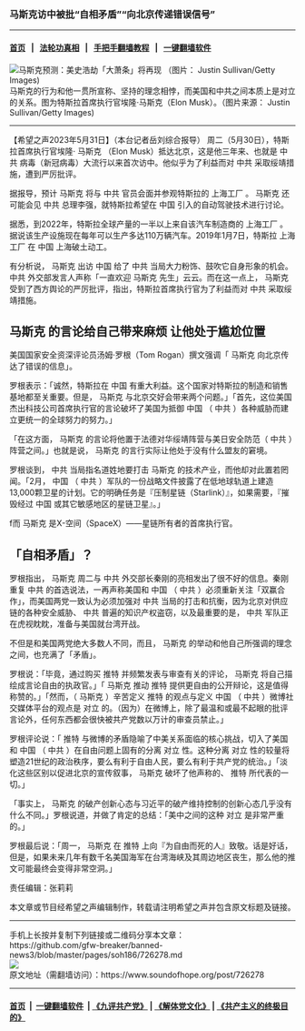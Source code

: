 ### 马斯克访中被批“自相矛盾”“向北京传递错误信号”
------------------------

#### [首页](https://github.com/gfw-breaker/banned-news3/blob/master/README.md) &nbsp;&nbsp;|&nbsp;&nbsp; [法轮功真相](https://github.com/begood0513/basic/blob/master/README.md)  &nbsp;&nbsp;|&nbsp;&nbsp; [手把手翻墙教程](https://github.com/gfw-breaker/guides/wiki)  &nbsp;&nbsp;|&nbsp;&nbsp; [一键翻墙软件](https://github.com/gfw-breaker/nogfw/blob/master/README.md)  



<div><img alt="  马斯克预测：美史浩劫「大萧条」将再现 （图片： Justin Sullivan/Getty Images)" src="https://img.soundofhope.org/2023-05/gettyimages-1459166551-594x594-1683012052817.jpg"/>
<br/><figcaption class="caption">
 马斯克的行为和他一贯所宣称、坚持的理念相悖，而美国和中共之间本质上是对立的关系。图为特斯拉首席执行官埃隆·马斯克（Elon Musk）。（图片来源： Justin Sullivan/Getty Images)
</figcaption></div><hr/>


<div><div class="Content__Wrapper sc-1bvya0-0 elmmKw article_body" data-checkusr="" itemprop="articleBody">
 <div id="post_place_1">
 </div>
 <p class="meta-top">
  <span class="meta">
   【希望之声2023年5月31日】（本台记者岳刘综合报导）
  </span>
  周二（5月30日），特斯拉首席执行官埃隆·
  <ok href="/term/3037">
   马斯克
  </ok>
  （Elon Musk）抵达北京，这是他三年来、也就是
  <ok href="/term/1059">
   中共
  </ok>
  病毒（新冠病毒）大流行以来首次访中。他似乎为了利益而对
  <ok href="/term/1059">
   中共
  </ok>
  采取绥靖措施，遭到严厉批评。
 </p>
 <p>
  据报导，预计
  <ok href="/term/3037">
   马斯克
  </ok>
  将与
  <ok href="/term/1059">
   中共
  </ok>
  官员会面并参观特斯拉的
  <ok href="/term/212769">
   上海工厂
  </ok>
  。
  <ok href="/term/3037">
   马斯克
  </ok>
  还可能会见
  <ok href="/term/1059">
   中共
  </ok>
  总理李强，就特斯拉希望在
  <ok href="/term/1120">
   中国
  </ok>
  引入的自动驾驶技术进行讨论。
 </p>
 <p>
  据悉，到2022年，特斯拉全球产量的一半以上来自该汽车制造商的
  <ok href="/term/212769">
   上海工厂
  </ok>
  。据说该生产设施现在每年可以生产多达110万辆汽车。2019年1月7日，特斯拉
  <ok href="/term/212769">
   上海工厂
  </ok>
  在
  <ok href="/term/1120">
   中国
  </ok>
  上海破土动工。
 </p>
 <p>
  有分析说，
  <ok href="/term/3037">
   马斯克
  </ok>
  出访
  <ok href="/term/1120">
   中国
  </ok>
  给了
  <ok href="/term/1059">
   中共
  </ok>
  当局大力粉饰、鼓吹它自身形象的机会。
  <ok href="/term/1059">
   中共
  </ok>
  外交部发言人声称「一直欢迎
  <ok href="/term/3037">
   马斯克
  </ok>
  先生」云云。而在这一点上，
  <ok href="/term/3037">
   马斯克
  </ok>
  受到了西方舆论的严厉批评，指出，特斯拉首席执行官为了利益而对
  <ok href="/term/1059">
   中共
  </ok>
  采取绥靖措施。
 </p>
 <h2>
  <strong>
   <ok href="/term/3037">
    马斯克
   </ok>
   的言论给自己带来麻烦 让他处于尴尬位置
  </strong>
 </h2>
 <p>
  美国国家安全资深评论员汤姆·罗根（Tom Rogan）撰文强调「
  <ok href="/term/3037">
   马斯克
  </ok>
  向北京传达了错误的信息」。
 </p>
 <p>
  罗根表示：「诚然，特斯拉在
  <ok href="/term/1120">
   中国
  </ok>
  有重大利益。这个国家对特斯拉的制造和销售基地都至关重要。但是，
  <ok href="/term/3037">
   马斯克
  </ok>
  与北京交好会带来两个问题。」「首先，这位美国杰出科技公司首席执行官的言论破坏了美国为抵御
  <ok href="/term/1120">
   中国
  </ok>
  （
  <ok href="/term/1059">
   中共
  </ok>
  ）各种威胁而建立更统一的全球努力的努力。」
 </p>
 <p>
  「在这方面，
  <ok href="/term/3037">
   马斯克
  </ok>
  的言论将他置于法德对华绥靖阵营与美日安全防范（
  <ok href="/term/1059">
   中共
  </ok>
  ）阵营之间。」也就是说，
  <ok href="/term/3037">
   马斯克
  </ok>
  的言行实际让他处于没有什么盟友的窘境。
 </p>
 <p>
  罗根谈到，
  <ok href="/term/1059">
   中共
  </ok>
  当局指名道姓地要打击
  <ok href="/term/3037">
   马斯克
  </ok>
  的技术产业，而他却对此置若罔闻。「2月，
  <ok href="/term/1120">
   中国
  </ok>
  （
  <ok href="/term/1059">
   中共
  </ok>
  ）军队的一份战略文件披露了在低地球轨道上建造13,000颗卫星的计划。它的明确任务是『压制星链（Starlink）』，如果需要，『摧毁经过
  <ok href="/term/1120">
   中国
  </ok>
  或其它敏感地区的星链卫星』。」
 </p>
 <p>
  f而
  <ok href="/term/3037">
   马斯克
  </ok>
  是X-空间（SpaceX）——星链所有者的首席执行官。
 </p>
 <h2>
  <strong>
   「自相矛盾」？
  </strong>
 </h2>
 <p>
  罗根指出，
  <ok href="/term/3037">
   马斯克
  </ok>
  周二与
  <ok href="/term/1059">
   中共
  </ok>
  外交部长秦刚的亮相发出了很不好的信息。秦刚重复
  <ok href="/term/1059">
   中共
  </ok>
  的首选说法，一再声称美国和
  <ok href="/term/1120">
   中国
  </ok>
  （
  <ok href="/term/1059">
   中共
  </ok>
  ）必须重新关注「双赢合作」，而美国两党一致认为必须加强对
  <ok href="/term/1059">
   中共
  </ok>
  当局的打击和抗衡，因为北京对供应链的各种安全威胁、
  <ok href="/term/1059">
   中共
  </ok>
  普遍的知识产权盗窃，以及最重要的是，
  <ok href="/term/1059">
   中共
  </ok>
  军队正在虎视眈眈，准备与美国就台湾开战。
 </p>
 <p>
  不但是和美国两党绝大多数人不同，而且，
  <ok href="/term/3037">
   马斯克
  </ok>
  的举动和他自己所强调的理念之间，也充满了「矛盾」。
 </p>
 <p>
  罗根说：「毕竟，通过购买
  <ok href="/term/1190">
   推特
  </ok>
  并频繁发表与审查有关的评论，
  <ok href="/term/3037">
   马斯克
  </ok>
  将自己描绘成言论自由的执政官。」「
  <ok href="/term/3037">
   马斯克
  </ok>
  推动
  <ok href="/term/1190">
   推特
  </ok>
  提供更自由的公开辩论，这是值得称赞的。」「然而，（
  <ok href="/term/3037">
   马斯克
  </ok>
  ）辛苦定义
  <ok href="/term/1190">
   推特
  </ok>
  的观点与定义
  <ok href="/term/1120">
   中国
  </ok>
  （
  <ok href="/term/1059">
   中共
  </ok>
  ）微博社交媒体平台的观点是
  <ok href="/term/112526">
   对立
  </ok>
  的。（因为）在微博上，除了最温和或最不起眼的批评言论外，任何东西都会很快被共产党数以万计的审查员禁止。」
 </p>
 <p>
  罗根评论说：「
  <ok href="/term/1190">
   推特
  </ok>
  与微博的矛盾隐喻了中美关系面临的核心挑战，切入了美国和
  <ok href="/term/1120">
   中国
  </ok>
  （
  <ok href="/term/1059">
   中共
  </ok>
  ）在自由问题上固有的分离
  <ok href="/term/112526">
   对立
  </ok>
  性。这种分离
  <ok href="/term/112526">
   对立
  </ok>
  性的较量将塑造21世纪的政治秩序，要么有利于自由人民，要么有利于共产党的统治。」「淡化这些区别以促进北京的宣传叙事，
  <ok href="/term/3037">
   马斯克
  </ok>
  破坏了他声称的、
  <ok href="/term/1190">
   推特
  </ok>
  所代表的一切。」
 </p>
 <p>
  「事实上，
  <ok href="/term/3037">
   马斯克
  </ok>
  的破产创新心态与习近平的破产维持控制的创新心态几乎没有什么不同。」罗根说道，并做了肯定的总结：「美中之间的这种
  <ok href="/term/112526">
   对立
  </ok>
  是非常严重的。」
 </p>
 <p>
  罗根最后说：「周一，
  <ok href="/term/3037">
   马斯克
  </ok>
  在
  <ok href="/term/1190">
   推特
  </ok>
  上向『为自由而死的人』致敬。话是好话，但是，如果未来几年有数千名美国海军在台湾海峡及其周边地区丧生，那么他的推文可能最终会变得非常空洞。」
 </p>
 <p class="meta-btm">
  责任编辑：张莉莉
 </p>
 <p class="meta-btm">
  本文章或节目经希望之声编辑制作，转载请注明希望之声并包含原文标题及链接。
 </p>
</div>
</div>
<hr/>
手机上长按并复制下列链接或二维码分享本文章：<br/>
https://github.com/gfw-breaker/banned-news3/blob/master/pages/soh186/726278.md <br/>
<a href='https://github.com/gfw-breaker/banned-news3/blob/master/pages/soh186/726278.md'><img src='https://github.com/gfw-breaker/banned-news3/blob/master/pages/soh186/726278.md.png'/></a> <br/>
原文地址（需翻墙访问）：https://www.soundofhope.org/post/726278


------------------------
#### [首页](https://github.com/gfw-breaker/banned-news3/blob/master/README.md) &nbsp;|&nbsp; [一键翻墙软件](https://github.com/gfw-breaker/nogfw/blob/master/README.md) &nbsp;| [《九评共产党》](https://github.com/gfw-breaker/9ping.md/blob/master/README.md#九评之一评共产党是什么) | [《解体党文化》](https://github.com/gfw-breaker/jtdwh.md/blob/master/README.md) | [《共产主义的终极目的》](https://github.com/gfw-breaker/gczydzjmd.md/blob/master/README.md)


<img src='http://gfw-breaker.win/banned-news3/pages/soh186/726278.md' width='0px' height='0px'/>